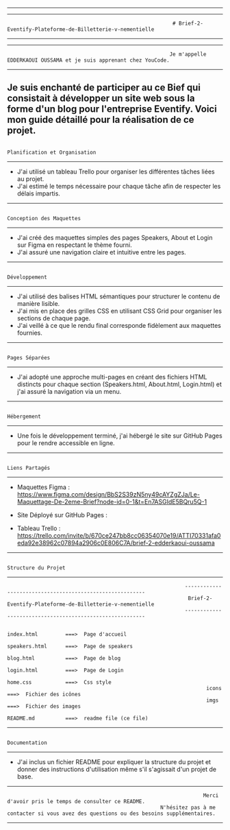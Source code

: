 --------------------------------------------------------------------------------------------------------------------------------------------------------------                                                               
--------------------------------------------------------------------------------------------------------------------------------------------------------------
                                                          # Brief-2-Eventify-Plateforme-de-Billetterie-v-nementielle
--------------------------------------------------------------------------------------------------------------------------------------------------------------
--------------------------------------------------------------------------------------------------------------------------------------------------------------

                                                         Je m'appelle EDDERKAOUI OUSSAMA et je suis apprenant chez YouCode.

--------------------------------------------------------------------------------------------------------------------------------------------------------------
Je suis enchanté de participer au ce Bief qui consistait à développer un site web sous la forme d'un blog pour l'entreprise Eventify.
Voici mon guide détaillé pour la réalisation de ce projet.
--------------------------------------------------------------------------------------------------------------------------------------------------------------
                                                                              Planification et Organisation
--------------------------------------------------------------------------------------------------------------------------------------------------------------
- J'ai utilisé un tableau Trello pour organiser les différentes tâches liées au projet.
- J'ai estimé le temps nécessaire pour chaque tâche afin de respecter les délais impartis.
--------------------------------------------------------------------------------------------------------------------------------------------------------------
                                                                               Conception des Maquettes
--------------------------------------------------------------------------------------------------------------------------------------------------------------
- J'ai créé des maquettes simples des pages Speakers, About et Login sur Figma en respectant le thème fourni.
- J'ai assuré une navigation claire et intuitive entre les pages.
--------------------------------------------------------------------------------------------------------------------------------------------------------------
                                                                                  Développement
--------------------------------------------------------------------------------------------------------------------------------------------------------------
- J'ai utilisé des balises HTML sémantiques pour structurer le contenu de manière lisible.
- J'ai mis en place des grilles CSS en utilisant CSS Grid pour organiser les sections de chaque page.
- J'ai veillé à ce que le rendu final corresponde fidèlement aux maquettes fournies.
--------------------------------------------------------------------------------------------------------------------------------------------------------------
                                                                                 Pages Séparées
--------------------------------------------------------------------------------------------------------------------------------------------------------------
- J'ai adopté une approche multi-pages en créant des fichiers HTML distincts pour chaque section (Speakers.html, About.html, Login.html) 
 et j'ai assuré la navigation via un menu.
--------------------------------------------------------------------------------------------------------------------------------------------------------------
                                                                                  Hébergement
--------------------------------------------------------------------------------------------------------------------------------------------------------------
- Une fois le développement terminé, j'ai hébergé le site sur GitHub Pages  pour le rendre accessible en ligne.
--------------------------------------------------------------------------------------------------------------------------------------------------------------
                                                                                 Liens Partagés
--------------------------------------------------------------------------------------------------------------------------------------------------------------
- Maquettes Figma : https://www.figma.com/design/BbS2S39zN5ny49cAYZgZJa/Le-Maquettage-De-2eme-Brief?node-id=0-1&t=En7ASGIdE5BQru5Q-1

- Site Déployé sur GitHub Pages : 

- Tableau Trello : https://trello.com/invite/b/670ce247bb8cc06354070e19/ATTI70331afa0eda92e38962c07894a2906c0E806C7A/brief-2-edderkaoui-oussama
--------------------------------------------------------------------------------------------------------------------------------------------------------------
                                                                                Structure du Projet 
--------------------------------------------------------------------------------------------------------------------------------------------------------------
                                                              ---------------------------------------------------------
                                                               Brief-2-Eventify-Plateforme-de-Billetterie-v-nementielle
                                                              ---------------------------------------------------------

                                                                     index.html         ===>  Page d'accueil
                                                                     speakers.html      ===>  Page de speakers
                                                                     blog.html          ===>  Page de blog
                                                                     login.html         ===>  Page de Login
                                                                     home.css           ===>  Css style
                                                                     icons              ===>  Fichier des icônes
                                                                     imgs               ===>  Fichier des images
                                                                     README.md          ===>  readme file (ce file)
--------------------------------------------------------------------------------------------------------------------------------------------------------------
                                                                                 Documentation
--------------------------------------------------------------------------------------------------------------------------------------------------------------
- J'ai inclus un fichier README pour expliquer la structure du projet et donner des instructions d'utilisation même s'il s'agissait d'un projet de base.
--------------------------------------------------------------------------------------------------------------------------------------------------------------
                                                                    Merci d'avoir pris le temps de consulter ce README.                                         
                                                      N'hésitez pas à me contacter si vous avez des questions ou des besoins supplémentaires. 
--------------------------------------------------------------------------------------------------------------------------------------------------------------



